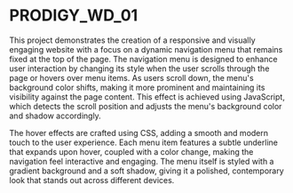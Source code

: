 # PRODIGY_WD_01


This project demonstrates the creation of a responsive and visually engaging website with a focus on a dynamic navigation menu that remains fixed at the top of the page. The navigation menu is designed to enhance user interaction by changing its style when the user scrolls through the page or hovers over menu items. As users scroll down, the menu's background color shifts, making it more prominent and maintaining its visibility against the page content. This effect is achieved using JavaScript, which detects the scroll position and adjusts the menu's background color and shadow accordingly.

The hover effects are crafted using CSS, adding a smooth and modern touch to the user experience. Each menu item features a subtle underline that expands upon hover, coupled with a color change, making the navigation feel interactive and engaging. The menu itself is styled with a gradient background and a soft shadow, giving it a polished, contemporary look that stands out across different devices.
